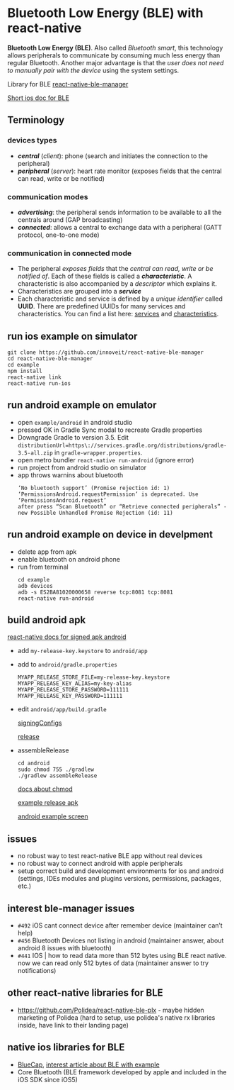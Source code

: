 # Bluetooth Low Energy (BLE) with react-native 

**Bluetooth Low Energy (BLE)**. Also called *Bluetooth smart*, this technology allows peripherals to communicate by consuming much less energy than regular Bluetooth. Another major advantage is that the *user does not need to manually pair with the device* using the system settings.

Library for BLE [react-native-ble-manager](https://github.com/innoveit/react-native-ble-manager)

[Short ios doc for BLE](https://codeburst.io/getting-started-with-bluetooth-low-energy-on-ios-ada3090fc9cc)

## Terminology
### devices types
- **_central_** (*client*): phone (search and initiates the connection to the peripheral)
- **_peripheral_** (*server*): heart rate monitor (exposes fields that the central can read, write or be notified)
### communication modes
- **_advertising_**: the peripheral sends information to be available to all the centrals around (GAP broadcasting)
- **_connected_**: allows a central to exchange data with a peripheral (GATT protocol, one-to-one mode)
### communication in connected mode
- The peripheral *exposes fields* that the *central can read, write or be notified of*. Each of these fields is called a **_characteristic_**. A characteristic is also accompanied by a *descriptor* which explains it.
- Characteristics are grouped into a **_service_**
- Each characteristic and service is defined by a *unique identifier* called **UUID**. There are predefined UUIDs for many services and characteristics. You can find a list here: [services](https://www.bluetooth.com/specifications/gatt/services) and [characteristics](https://www.bluetooth.com/specifications/gatt/characteristics). 

## run ios example on simulator

```
git clone https://github.com/innoveit/react-native-ble-manager
cd react-native-ble-manager
cd example
npm install
react-native link
react-native run-ios
```

## run android example on emulator
- open `example/android` in android studio
- pressed OK in Gradle Sync modal to recreate Gradle properties
- Downgrade Gradle to version 3.5. Edit `distributionUrl=https\://services.gradle.org/distributions/gradle-3.5-all.zip` in `gradle-wrapper.properties`.
- open metro bundler `react-native run-android` (ignore error)
- run project from android studio on simulator
- app throws warnins about bluetooth
  ```
  ‘No bluetooth support’ (Promise rejection id: 1)
  ‘PermissionsAndroid.requestPermission’ is deprecated. Use ‘PermissionsAndroid.request’ 
  after press “Scan Bluetooth” or “Retrieve connected peripherals” - new Possible Unhandled Promise Rejection (id: 11)
  ```

## run android example on device in develpment
- delete app from apk
- enable bluetooth on android phone
- run from terminal
  ```
  cd example
  adb devices
  adb -s ES2BA81020000658 reverse tcp:8081 tcp:8081
  react-native run-android
  ```

## build android apk

[react-native docs for signed apk android](https://facebook.github.io/react-native/docs/signed-apk-android)

- add `my-release-key.keystore` to `android/app`
- add to `android/gradle.properties`
  ```
  MYAPP_RELEASE_STORE_FILE=my-release-key.keystore
  MYAPP_RELEASE_KEY_ALIAS=my-key-alias
  MYAPP_RELEASE_STORE_PASSWORD=111111
  MYAPP_RELEASE_KEY_PASSWORD=111111
  ```

- edit `android/app/build.gradle`

  [signingConfigs](https://github.com/idriuk2/rntest/blob/google_maps_android/android/app/build.gradle#L112)

  [release](https://github.com/idriuk2/rntest/blob/google_maps_android/android/app/build.gradle#L135)
  
- assembleRelease
  ``` 
  cd android
  sudo chmod 755 ./gradlew
  ./gradlew assembleRelease
  ```
  [docs about chmod](http://osxh.ru/content/chmod)

  [example release apk](https://github.com/idriuk2/ble/blob/master/ble-manager-example-app-release.apk)

  [android example screen](https://github.com/idriuk2/ble/blob/master/android_ble_screen.png)

## issues
- no robust way to test react-native BLE app without real devices
- no robust way to connect android with apple peripherals
- setup correct build and development environments for ios and android (settings, IDEs modules and plugins versions, permissions, packages, etc.)

## interest ble-manager issues
- `#492` iOS cant connect device after remember device (maintainer can’t help)
- `#456` Bluetooth Devices not listing in android (maintainer answer, about android 8 issues with bluetooth)
- `#441` IOS | how to read data more than 512 bytes using BLE react native. now we can read only 512 bytes of data (maintainer answer to try notifications)

## other react-native libraries for BLE
- https://github.com/Polidea/react-native-ble-plx - maybe hidden marketing of Polidea (hard to setup, use polidea's native rx libraries inside, have link to their landing page)

## native ios libraries for BLE
- [BlueCap](https://github.com/troystribling/BlueCap), [interest article about BLE with example](https://codeburst.io/getting-started-with-bluetooth-low-energy-on-ios-ada3090fc9cc)
- Core Bluetooth (BLE framework developed by apple and included in the iOS SDK since iOS5)